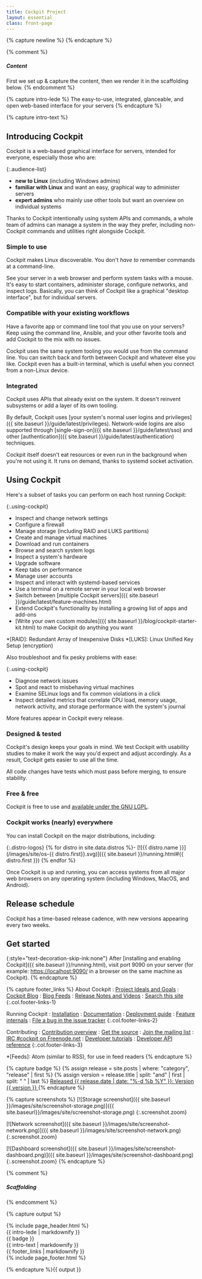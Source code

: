 ```yaml
---
title: Cockpit Project
layout: essential
class: front-page
---
```

{% capture newline %}
{% endcapture %}

{% comment %}
##### Content #####
First we set up & capture the content, then we render it in the scaffolding below.
{% endcomment %}

{% capture intro-lede %}
The easy-to-use, integrated, glanceable, and open web-based interface for your servers
{% endcapture %}

{% capture intro-text %}
## Introducing Cockpit

Cockpit is a web-based graphical interface for servers, intended for everyone, especially those who are:

{:.audience-list}
- **new to Linux** (including Windows admins)
- **familiar with Linux** and want an easy, graphical way to administer servers
- **expert admins** who mainly use other tools but want an overview on individual systems

Thanks to Cockpit intentionally using system APIs and commands, a whole team of admins can manage a system in the way they prefer, including non-Cockpit commands and utilities right alongside Cockpit.

### Simple to use

Cockpit makes Linux discoverable. You don't *have to* remember commands at a command-line.

See your server in a web browser and perform system tasks with a mouse. It's easy to start containers, administer storage, configure networks, and inspect logs.  Basically, you can think of Cockpit like a graphical "desktop interface", but for individual servers.

### Compatible with your existing workflows

Have a favorite app or command line tool that you use on your servers? 
Keep using the command line, Ansible, and your other favorite tools and add Cockpit to the mix with no issues.

Cockpit uses the same system tooling you would use from the command line. You can switch back and forth between Cockpit and whatever else you like. Cockpit even has a built-in terminal, which is useful when you connect from a non-Linux device.

### Integrated

Cockpit uses APIs that already exist on the system. It doesn't reinvent subsystems or add a layer of its own tooling.

By default, Cockpit uses [your system's normal user logins and privileges]({{ site.baseurl }}/guide/latest/privileges). Network-wide logins are also supported through [single-sign-on]({{ site.baseurl }}/guide/latest/sso) and other [authentication]({{ site.baseurl }}/guide/latest/authentication) techniques.

Cockpit itself doesn't eat resources or even run in the background when you're not using it. It runs on demand, thanks to systemd socket activation.

## Using Cockpit

Here's a subset of tasks you can perform on each host running Cockpit:

{:.using-cockpit}
- Inspect and change network settings
- Configure a firewall
- Manage storage (including RAID and LUKS partitions)
- Create and manage virtual machines
- Download and run containers
- Browse and search system logs
- Inspect a system's hardware
- Upgrade software
- Keep tabs on performance
- Manage user accounts
- Inspect and interact with systemd-based services
- Use a terminal on a remote server in your local web browser
- Switch between [multiple Cockpit servers]({{ site.baseurl }}/guide/latest/feature-machines.html)
- Extend Cockpit's functionality by installing a growing list of apps and add-ons
- [Write your own custom modules]({{ site.baseurl }}/blog/cockpit-starter-kit.html) to make Cockpit do anything you want

*[RAID]: Redundant Array of Inexpensive Disks
*[LUKS]: Linux Unified Key Setup (encryption)

Also troubleshoot and fix pesky problems with ease:

{:.using-cockpit}
- Diagnose network issues
- Spot and react to misbehaving virtual machines
- Examine SELinux logs and fix common violations in a click
- Inspect detailed metrics that correlate CPU load, memory usage, network activity, and storage performance with the system's journal

More features appear in Cockpit every release.

### Designed & tested

Cockpit's design keeps your goals in mind.  We test Cockpit with usability studies to make it work the way you'd expect and adjust accordingly. As a result, Cockpit gets easier to use all the time.

All code changes have tests which must pass before merging, to ensure stability.

### Free & free

Cockpit is free to use and [available under the GNU LGPL](https://github.com/cockpit-project/cockpit/blob/master/COPYING).

### Cockpit works (nearly) everywhere

You can install Cockpit on the major distributions, including:

{:.distro-logos}
{%
  for distro in site.data.distros
%}- [![{{ distro.name }}](/images/site/os-{{ distro.first}}.svg)]({{ site.baseurl }}/running.html#{{ distro.first }})
{% endfor %}

Once Cockpit is up and running, you can access systems from all major web browsers on any operating system (including Windows, MacOS, and Android).

## Release schedule

Cockpit has a time-based release cadence, with new versions appearing every two weeks.

## Get started

{:style="text-decoration-skip-ink:none"}
After [installing and enabling Cockpit]({{ site.baseurl }}/running.html), visit port 9090 on your server (for example: <https://localhost:9090/> in a browser on the same machine as Cockpit).
{% endcapture %}

{% capture footer_links %}
About Cockpit
: [Project Ideals and Goals](ideals.html)
: [Cockpit Blog](blog)
: [Blog Feeds](blog/feeds/)
: [Release Notes and Videos](blog/category/release.html)
: [Search this site](search.html)
{:.col.footer-links-1}

Running Cockpit
: [Installation](running.html)
: [Documentation](documentation.html)
: [Deployment guide](guide/latest/guide.html)
: [Feature internals](guide/latest/features.html)
: [File a bug in the issue tracker](https://github.com/cockpit-project/cockpit/issues)
{:.col.footer-links-2}

Contributing
: [Contribution overview](https://github.com/cockpit-project/cockpit/wiki/Contributing)
: [Get the source](https://github.com/cockpit-project/cockpit)
: [Join the mailing list](https://lists.fedorahosted.org/archives/list/cockpit-devel@lists.fedorahosted.org/)
: [IRC #cockpit on Freenode.net](irc://irc.freenode.net:6667/cockpit)
: [Developer tutorials](blog/category/tutorial.html)
: [Developer API reference](guide/latest/development.html)
{:.col.footer-links-3}

*[Feeds]: Atom (similar to RSS), for use in feed readers
{% endcapture %}


{% capture badge %}
{% assign release = site.posts | where: "category", "release" | first %}
{% assign version = release.title | split: "and" | first | split: " " | last %}
<a href="{{ site.baseurl }}{{ release.url }}" title="{{ release.summary }}">
  <span class="badge-new">
    Released
    <span class="badge-date">{{ release.date | date: "%-d %b %Y" }}</span>:
  </span>
  <span class="badge-version">Version {{ version }}</span>
</a>
{% endcapture %}

{% capture screenshots %}
[![Storage screenshot]({{ site.baseurl }}/images/site/screenshot-storage.png)]({{ site.baseurl}}/images/site/screenshot-storage.png)
{:.screenshot.zoom}

[![Network screenshot]({{ site.baseurl }}/images/site/screenshot-network.png)]({{ site.baseurl }}/images/site/screenshot-network.png)
{:.screenshot.zoom}

[![Dashboard screenshot]({{ site.baseurl }}/images/site/screenshot-dashboard.png)]({{ site.baseurl }}/images/site/screenshot-dashboard.png)
{:.screenshot.zoom}
{% endcapture %}

{% comment %}
##### Scaffolding #####
{% endcomment %}

{% capture output %}

<div class="frontpage-background">
  {% include page_header.html %}
  <section class="intro intro-background">
    <div class="intro-lede">
      {{ intro-lede | markdownify }}
    </div>
    <div class="planes"></div>
    <div class="badge">
      {{ badge }}
    </div>
  </section>
</div>


<div id="page-wrap" class="page-content" role="main">
  <section class="intro-text wrapper">{{ intro-text | markdownify }}</section>
</div>

<footer class="footerlinks">
  {{ footer_links | markdownify }}
</footer>
{% include page_footer.html %}

<script>
<!--
$(function(){
  $(document).on('click', 'a.screenshot.zoom, .screenshot.zoom a', function(ev){
    desc = $('img', this).attr('alt');
    code = $('<div id="imagePreview" class="image-container zoom-out"><img src="' + this.href + '" alt="' + desc + '"><p>' + desc + "<\/p><\/div>");
    $('body').append(code);
    ev.preventDefault();
  }).on('click', '#imagePreview', function(ev){
    $(this).fadeOut(200, function(){
      $(this).remove();
    });
  });
});
//-->
</script>
{% endcapture %}{{ output }}
